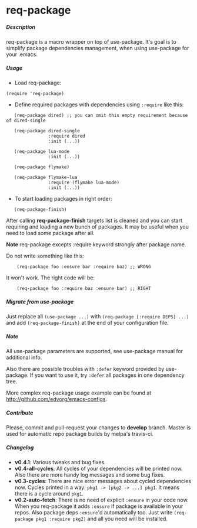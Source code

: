 req-package
===========

##### Description

req-package is a macro wrapper on top of use-package.
It's goal is to simplify package dependencies management,
when using use-package for your .emacs.

##### Usage

* Load req-package:

```elisp
(require 'req-package)
```

* Define required packages with dependencies using `:require` like this:

```elisp
   (req-package dired) ;; you can omit this empty requirement because of dired-single

   (req-package dired-single
                :require dired
                :init (...))

   (req-package lua-mode
                :init (...))

   (req-package flymake)

   (req-package flymake-lua
                :require (flymake lua-mode)
                :init (...))
```
* To start loading packages in right order:

```elisp
   (req-package-finish)
```

After calling **req-package-finish** targets list is cleaned and
you can start requiring and loading a new bunch of packages.
It may be useful when you need to load some package after all.

**Note** req-package excepts :require keyword strongly after package name.

Do not write something like this:

```elisp
    (req-package foo :ensure bar :require baz) ;; WRONG
```

It won't work. The right code will be:

```elisp
    (req-package foo :require baz :ensure bar) ;; RIGHT
```

##### Migrate from use-package

Just replace all `(use-package ...)` with `(req-package [:require DEPS] ...)` and add `(req-package-finish)` at the end of your configuration file.

##### Note

All use-package parameters are supported, see use-package manual
for additional info.

Also there are possible troubles with `:defer` keyword provided by use-package.
If you want to use it, try `:defer` all packages in one dependency tree.

More complex req-package usage example can be found at http://github.com/edvorg/emacs-configs.

##### Contribute

Please, commit and pull-request your changes to **develop** branch.
Master is used for automatic repo package builds by melpa's travis-ci.

##### Changelog

* **v0.4.1**:
    Various tweaks and bug fixes.
* **v0.4-all-cycles**:
    All cycles of your dependencies will be printed now.
    Also there are more handy log messages and some bug fixes.
* **v0.3-cycles**:
    There are nice error messages about cycled dependencies now.
    Cycles printed in a way: `pkg1 -> [pkg2 -> ...] pkg1`.
    It means there is a cycle around `pkg1`.
* **v0.2-auto-fetch**:
    There is no need of explicit `:ensure` in your code now.
    When you req-package it adds `:ensure` if package is available in your repos.
    Also package deps `:ensure`'d automatically too.
    Just write `(req-package pkg1 :require pkg2)` and all you need will be installed.
